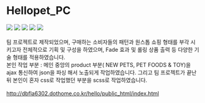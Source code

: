 # Hellopet_PC

<img src="https://img.shields.io/badge/HTML5-e34f26?style=flat&logo=html5&logoColor=fff"/> <img src="https://img.shields.io/badge/CSS3-green?style=flat&logo=css3&logoColor=fff"/> <img src="https://img.shields.io/badge/SCSS-CC6699?style=flat&logo=sass&logoColor=fff"/> <img src="https://img.shields.io/badge/jQuery-0769AD?style=flat&logo=jquery&logoColor=fff"/> <img src="https://img.shields.io/badge/JavaScript-F7DF1E?style=flat&logo=JavaScript&logoColor=fff"/> 
</br></br>
팀 프로젝트로 제작되었으며, 구매하는 소비자들의 패턴과 원스톱 쇼핑 형태를 부각 시키고자 전체적으로 기획 및 구성을 하였으며, Fade 효과 및 롤링 상품 출력 등 다양한 기술 형태를 적용하였습니다.</br>
본인 작업 부분 : 메인 중앙의 product 부분( NEW PETS, PET FOODS & TOY)을 ajax 통신하여 json을 파싱 해서 노출되게 작업하였습니다.
그리고 팀 프로젝트가 끝난 뒤 본인이 혼자 css로 작업했던 부분을 scss로 작업하였습니다.</br></br>
http://dbfla6302.dothome.co.kr/hello/public_html/index.html

